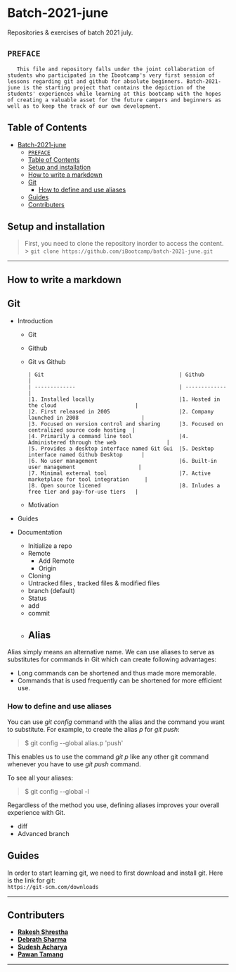 # Batch-2021-june

Repositories &amp; exercises of batch 2021 july.

## `PREFACE`

```
   This file and repository falls under the joint collaboration of students who participated in the Ibootcamp's very first session of lessons regarding git and github for absolute beginners. Batch-2021-june is the starting project that contains the depiction of the students' experiences while learning at this bootcamp with the hopes of creating a valuable asset for the future campers and beginners as well as to keep the track of our own development.
```


## Table of Contents

- [Batch-2021-june](#batch-2021-june)
  - [`PREFACE`](#preface)
  - [Table of Contents](#table-of-contents)
  - [Setup and installation](#setup-and-installation)
  - [How to write a markdown](#how-to-write-a-markdown)
  - [Git](#git)
    - [How to define and use aliases](#how-to-define-and-use-aliases)
  - [Guides](#guides)
  - [Contributers](#contributers)

## Setup and installation

> First, you need to clone the repository inorder to access the content. <br/> > `git clone https://github.com/iBootcamp/batch-2021-june.git`

---

## How to write a markdown

## Git

- Introduction

  - Git
  - Github
  - Git vs Github

        | Git                                           | Github                                        |
        | -------------                                 | -------------                                 |
        |1. Installed locally                           |1. Hosted in the cloud                         |
        |2. First released in 2005                      |2. Company launched in 2008                    |
        |3. Focused on version control and sharing      |3. Focused on centralized source code hosting  |
        |4. Primarily a command line tool               |4. Administered through the web                |
        |5. Provides a desktop interface named Git Gui  |5. Desktop interface named Github Desktop      |
        |6. No user management                          |6. Built-in user management                    |
        |7. Minimal external tool                       |7. Active marketplace for tool integration     |
        |8. Open source licened                         |8. Inludes a free tier and pay-for-use tiers   |

  - Motivation

- Guides
- Documentation
  - Initialize a repo
  - Remote
    - Add Remote
    - Origin
  - Cloning
  - Untracked files , tracked files & modified files
  - branch (default)
  - Status
  - add
  - commit
  - ## Alias

Alias simply means an alternative name. We can use aliases to serve as substitutes for commands in Git which can create following advantages:

- Long commands can be shortened and thus made more memorable.
- Commands that is used frequently can be shortened for more efficient use.

### How to define and use aliases

You can use _git config_ command with the alias and the command you want to substitute. For example, to create the alias _p_ for _git push_:

> $ git config --global alias.p 'push'

This enables us to use the command _git p_ like any other git command whenever you have to use _git push_ command.

To see all your aliases:

> $ git config --global -l

Regardless of the method you use, defining aliases improves your overall experience with Git.

- diff
- Advanced branch

## Guides

In order to start learning git, we need to first download and install git. Here is the link for git: <br/> `https://git-scm.com/downloads`

---

## Contributers

- [**Rakesh Shrestha**](https://github.com/aomini)
- [**Debrath Sharma**](https://github.com/Madara-coder)
- [**Sudesh Acharya**](https://github.com/thesudesh)
- [**Pawan Tamang**](https://github.com/wreck22)

---
